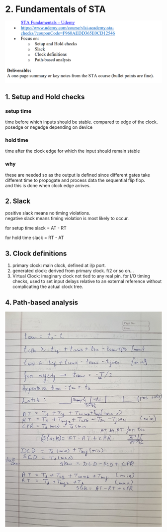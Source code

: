 # 2. Fundamentals of STA

![alt text](image.png)

## 1. Setup and Hold checks

### setup time

time before which inputs should be stable. compared to edge of the clock.   
posedge or negedge depending on device

### hold time 

time after the clock edge for which the input should remain stable

### why

these are needed so as the output is defined since different gates take different time to propogate and process data the sequential flip flop.  
and this is done when clock edge arrives.

## 2. Slack

positive slack means no timing violations.  
negative slack means timing violation is most likely to occur.

for setup time
slack = AT - RT

for hold time
slack = RT - AT

## 3. Clock definitions

1. primary clock: main clock, defined at i/p port. 
2. generated clock: derived from primary clock. f/2 or so on...
3. Virtual Clock: imaginary clock not tied to any real pin. for I/O timing checks, used to set input delays relative to an external reference without complicating the actual clock tree.

## 4. Path-based analysis 

![alt text](20251007_112501.jpg)
